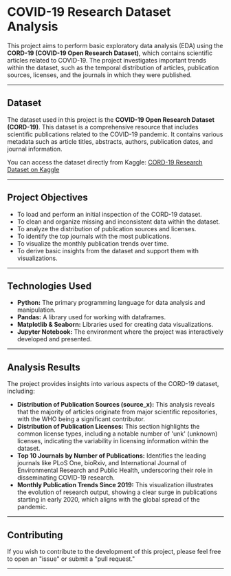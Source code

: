 # COVID-19 Research Dataset Analysis

This project aims to perform basic exploratory data analysis (EDA) using the **CORD-19 (COVID-19 Open Research Dataset)**, which contains scientific articles related to COVID-19. The project investigates important trends within the dataset, such as the temporal distribution of articles, publication sources, licenses, and the journals in which they were published.

---

## Dataset

The dataset used in this project is the **COVID-19 Open Research Dataset (CORD-19)**. This dataset is a comprehensive resource that includes scientific publications related to the COVID-19 pandemic. It contains various metadata such as article titles, abstracts, authors, publication dates, and journal information.

You can access the dataset directly from Kaggle: [CORD-19 Research Dataset on Kaggle](https://www.kaggle.com/datasets/allen-institute-for-ai/CORD-19-research-challenge)

---

## Project Objectives

* To load and perform an initial inspection of the CORD-19 dataset.
* To clean and organize missing and inconsistent data within the dataset.
* To analyze the distribution of publication sources and licenses.
* To identify the top journals with the most publications.
* To visualize the monthly publication trends over time.
* To derive basic insights from the dataset and support them with visualizations.

---

## Technologies Used

* **Python:** The primary programming language for data analysis and manipulation.
* **Pandas:** A library used for working with dataframes.
* **Matplotlib & Seaborn:** Libraries used for creating data visualizations.
* **Jupyter Notebook:** The environment where the project was interactively developed and presented.

---

## Analysis Results

The project provides insights into various aspects of the CORD-19 dataset, including:

* **Distribution of Publication Sources (source_x):** This analysis reveals that the majority of articles originate from major scientific repositories, with the WHO being a significant contributor.
* **Distribution of Publication Licenses:** This section highlights the common license types, including a notable number of 'unk' (unknown) licenses, indicating the variability in licensing information within the dataset.
* **Top 10 Journals by Number of Publications:** Identifies the leading journals like PLoS One, bioRxiv, and International Journal of Environmental Research and Public Health, underscoring their role in disseminating COVID-19 research.
* **Monthly Publication Trends Since 2019:** This visualization illustrates the evolution of research output, showing a clear surge in publications starting in early 2020, which aligns with the global spread of the pandemic.

---

## Contributing

If you wish to contribute to the development of this project, please feel free to open an "issue" or submit a "pull request."


---

